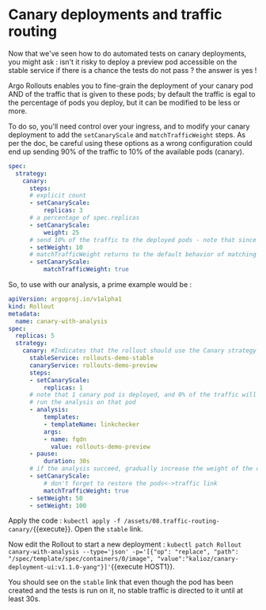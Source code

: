 # Canary deployments and traffic routing

Now that we've seen how to do automated tests on canary deployments, you might ask : isn't it risky to deploy a preview pod accessible on the stable service if there is a chance the tests do not pass ? the answer is yes !

Argo Rollouts enables you to fine-grain the deployment of your canary pod AND of the traffic that is given to these pods; by default the traffic is egal to the percentage of pods you deploy, but it can be modified to be less or more.

To do so, you'll need control over your ingress, and to modify your canary deployment to add the `setCanaryScale` and `matchTrafficWeight` steps. As per the doc, be careful using these options as a wrong configuration could end up sending 90% of the traffic to 10% of the available pods (canary).

```yaml
spec:
  strategy:
    canary:
      steps:
      # explicit count
      - setCanaryScale:
          replicas: 3
      # a percentage of spec.replicas
      - setCanaryScale:
          weight: 25
      # send 10% of the traffic to the deployed pods - note that since we used setCanaryScale, this does NOT modify the number of pods.
      - setWeight: 10
      # matchTrafficWeight returns to the default behavior of matching the canary traffic weight
      - setCanaryScale:
          matchTrafficWeight: true
```

So, to use with our analysis, a prime example would be : 

```yaml
apiVersion: argoproj.io/v1alpha1
kind: Rollout
metadata:
  name: canary-with-analysis
spec:
  replicas: 5
  strategy:
    canary: #Indicates that the rollout should use the Canary strategy
      stableService: rollouts-demo-stable
      canaryService: rollouts-demo-preview
      steps:
      - setCanaryScale:
          replicas: 1
      # note that 1 canary pod is deployed, and 0% of the traffic will go to it for now
      # run the analysis on that pod
      - analysis:
          templates:
          - templateName: linkchecker
          args:
          - name: fqdn
            value: rollouts-demo-preview
      - pause:
          duration: 30s
      # if the analysis succeed, gradually increase the weight of the deployment
      - setCanaryScale:
          # don't forget to restore the pods<->traffic link
          matchTrafficWeight: true
      - setWeight: 50
      - setWeight: 100
```

Apply the code : `kubectl apply -f /assets/08.traffic-routing-canary/`{{execute}}.
Open the `stable` link.

Now edit the Rollout to start a new deployment : `kubectl patch Rollout canary-with-analysis --type='json' -p='[{"op": "replace", "path": "/spec/template/spec/containers/0/image", "value":"kalioz/canary-deployment-ui:v1.1.0-yang"}]'`{{execute HOST1}}.

You should see on the `stable` link that even though the pod has been created and the tests is run on it, no stable traffic is directed to it until at least 30s.
